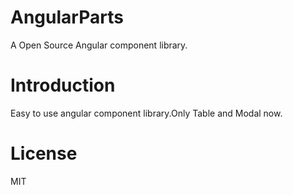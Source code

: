 # AngularParts
A Open Source Angular component library.

# Introduction
Easy to use angular component library.Only Table and Modal now.

# License
MIT